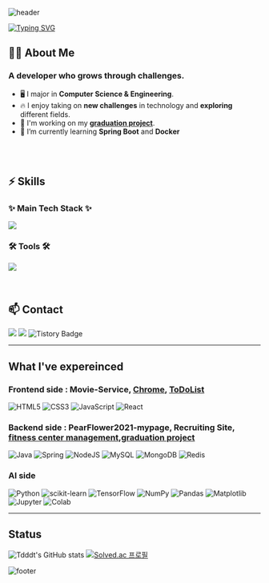 

![header](https://capsule-render.vercel.app/api?type=waving&color=gradient&customColorList=10&height=100)

<a href="https://git.io/typing-svg">
<img src="https://readme-typing-svg.demolab.com?font=Fira+Code&size=30&pause=1000&color=000000&width=500&lines=Hi+there+%F0%9F%91%8B+I'm+Geunju+😊" alt="Typing SVG"/>
</a>

## 👨‍💻 About Me
### A developer who grows through challenges.
- 🖥️ I major in **Computer Science & Engineering**.
- 🔥 I enjoy taking on **new challenges** in technology and **exploring** different fields.
- 🔭 I'm working on my **[graduation project](https://github.com/Capstone03-GoldenGlobe/BE)**.
- 🌱 I’m currently learning **Spring Boot** and **Docker**

<br>
<br>

## ⚡ Skills
### ✨ Main Tech Stack ✨
<a href="https://skillicons.dev">
    <img src="https://skillicons.dev/icons?i=java,spring,mysql" />
</a>


### 🛠 Tools 🛠 
<a href="https://skillicons.dev">
    <img src="https://skillicons.dev/icons?i=git,github,githubactions,aws,docker,postman,idea,notion,figma,discord" />
</a>

<br>
<br>
<br>

## 📫 Contact

<a href="mailto:doto1116@naver.com" style="text-decoration: none;">
    <img src="https://img.shields.io/badge/Gmail-D14836?style=for-the-badge&logo=gmail&logoColor=white"/>
</a>
<a href="https://velog.io/@tdddt" style="text-decoration: none;">
    <img src="https://img.shields.io/badge/Velog-1EBC8F?style=for-the-badge&logo=velog&logoColor=white"/>
</a>
<a href="https://tdddt.tistory.com" style="text-decoration: none;">
    <img src="https://img.shields.io/badge/Tistory-000000?style=for-the-badge&logo=tistory" alt="Tistory Badge">
</a>

---
## What I've expereinced
### Frontend side : Movie-Service, [Chrome](https://github.com/tdddt/Chrome), [ToDoList](https://github.com/tdddt/ToDoList)
<p>
  <img src="https://img.shields.io/badge/html5-%23E34F26.svg?style=for-the-badge&logo=html5&logoColor=white" alt="HTML5" />
  <img src="https://img.shields.io/badge/css3-%231572B6.svg?style=for-the-badge&logo=css3&logoColor=white" alt="CSS3" />
  <img src="https://img.shields.io/badge/javascript-%23323330.svg?style=for-the-badge&logo=javascript&logoColor=%23F7DF1E" alt="JavaScript" />
  <img src="https://img.shields.io/badge/react-%2320232a.svg?style=for-the-badge&logo=react&logoColor=%2361DAFB" alt="React" />
</p>

### Backend side : PearFlower2021-mypage, Recruiting Site, [fitness center management](https://github.com/hyunihs/DBProject2022),[graduation project](https://github.com/Capstone03-GoldenGlobe/BE)

<p>
  <img src="https://img.shields.io/badge/java-%23ED8B00.svg?style=for-the-badge&logo=openjdk&logoColor=white" alt="Java" />
  <img src="https://img.shields.io/badge/spring-%236DB33F.svg?style=for-the-badge&logo=spring&logoColor=white" alt="Spring" />
  <img src="https://img.shields.io/badge/node.js-6DA55F?style=for-the-badge&logo=node.js&logoColor=white" alt="NodeJS" />

  <img src="https://img.shields.io/badge/mysql-4479A1.svg?style=for-the-badge&logo=mysql&logoColor=white" alt="MySQL" />
  <img src="https://img.shields.io/badge/MongoDB-%234ea94b.svg?style=for-the-badge&logo=mongodb&logoColor=white" alt="MongoDB" />
  <img src="https://img.shields.io/badge/redis-%23DD0031.svg?style=for-the-badge&logo=redis&logoColor=white" alt="Redis" />
</p>


### AI side
<p>
  <img src="https://img.shields.io/badge/python-3670A0?style=for-the-badge&logo=python&logoColor=ffdd54" alt="Python" />
  <img src="https://img.shields.io/badge/scikit--learn-%23F7931E.svg?style=for-the-badge&logo=scikit-learn&logoColor=white" alt="scikit-learn" />
  <img src="https://img.shields.io/badge/TensorFlow-%23FF6F00.svg?style=for-the-badge&logo=TensorFlow&logoColor=white" alt="TensorFlow" />

  <img src="https://img.shields.io/badge/numpy-%23013243.svg?style=for-the-badge&logo=numpy&logoColor=white" alt="NumPy" />
  <img src="https://img.shields.io/badge/pandas-%23150458.svg?style=for-the-badge&logo=pandas&logoColor=white" alt="Pandas" />
  <img src="https://img.shields.io/badge/Matplotlib-%23ffffff.svg?style=for-the-badge&logo=Matplotlib&logoColor=black" alt="Matplotlib" />

  <img src="https://img.shields.io/badge/Jupyter-F37626?style=for-the-badge&logo=jupyter&logoColor=white" alt="Jupyter" />
  <img src="https://img.shields.io/badge/Google%20Colab-F9AB00?style=for-the-badge&logo=google-colab&logoColor=white" alt="Colab" />
</p>

---
## Status

![Tdddt's GitHub stats](https://github-readme-stats.vercel.app/api?username=tdddt&theme=ambient_gradient&count_private=true&show_icons=true)
[![Solved.ac
프로필](http://mazassumnida.wtf/api/v2/generate_badge?boj=doto1116)](https://solved.ac/doto1116)


![footer](https://capsule-render.vercel.app/api?type=waving&color=gradient&customColorList=10&height=100&section=footer)

<!--
**tdddt/tdddt** is a ✨ _special_ ✨ repository because its `README.md` (this file) appears on your GitHub profile.

Here are some ideas to get you started:

- 🔭 I’m currently working on ...
- 🌱 I’m currently learning ...
- 👯 I’m looking to collaborate on ...
- 🤔 I’m looking for help with ...
- 💬 Ask me about ...
- 📫 How to reach me: ...
- 😄 Pronouns: ...
- ⚡ Fun fact: ...
-->
